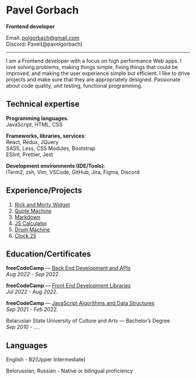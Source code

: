 # Pavel Gorbach

**Frontend developer**

Email: polgorbach@gmail.com\
Discord: Pavel(@pavelgorbach)
***

I am a Frontend developer with a focus on high performance Web apps. I love solving problems, making things simple, fixing things that could be improved, and making the user experience simple but efficient. I like to drive projects and make sure that they are appropriately designed. Passionate about code quality, unit testing, functional programming.

## Technical expertise
**Programming languages**:\
JavaScript, HTML, CSS

**Frameworks, libraries, services**:\
React, Redux, JQuery\
SASS, Less, CSS Modules, Bootstrap\
ESlint, Prettier, Jest

**Development environments (IDE/Tools)**:\
iTerm2, zsh, Vim, VSCode, GitHub, Jira, Figma, Discord

## Experience/Projects
1. [Rick and Morty Widget](https://rknmorty.web.app/)
2. [Quote Machine](https://qt-machine.web.app/)
3. [Markdown](https://mrkdwn-previewer.web.app/)
4. [JS Calculator](https://clclator.firebaseapp.com/)
5. [Drum Machine](https://drmmachine.web.app/)
6. [Clock 25](https://clock25.web.app/)

## Education/Certificates

**freeCodeCamp** — [Back End Development and APIs](https://www.freecodecamp.org/certification/fcc59ca2997-2d59-4c7a-b63e-f734c43412bd/back-end-development-and-apis)\
*Aug 2022 - Sep 2022*.

**freeCodeCamp** — [Front End Development Libraries](https://www.freecodecamp.org/certification/fcc59ca2997-2d59-4c7a-b63e-f734c43412bd/front-end-development-libraries)\
*Jul 2022 - Aug 2022*.

**freeCodeCamp** — [JavaScript Algorithms and Data Structures](https://www.freecodecamp.org/certification/fcc59ca2997-2d59-4c7a-b63e-f734c43412bd/javascript-algorithms-and-data-structures)\
*Sep 2021 - Feb 2022*.

Belarusian State University of Culture and Arts — Bachelor’s Degree\
*Sep 2010 - ...*.

## Languages

English - B2(Upper Intermediate)

Belorussian, Russian - Native or bilingual proficiency
